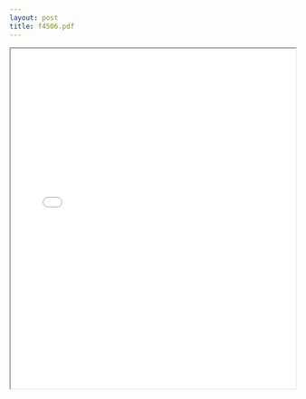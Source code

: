 ```yaml
---
layout: post
title: f4506.pdf
---
```


<div class="pdf-container">
<iframe src="/irs.ea/assets/pdfs/f4506.pdf" height="600" width="100%" allowFullScreen="true"></iframe>
</div>

